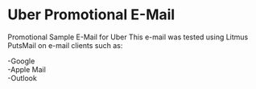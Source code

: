 # Uber Promotional E-Mail
Promotional Sample E-Mail for Uber
This e-mail was tested using Litmus PutsMail on e-mail clients such as:

-Google <br>
-Apple Mail <br>
-Outlook
